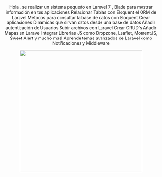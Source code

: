 <p align="center">Hola , se realizar un sistema pequeño en Laravel 7 ,
 Blade para mostrar información en tus aplicaciones
Relacionar Tablas con Eloquent el ORM de Laravel
Métodos para consultar la base de datos con Eloquent
Crear aplicaciones Dinamicas que sirvan datos desde una base de datos
Añadir autenticación de Usuarios
Subir archivos con Laravel
Crear CRUD's
Añadir Mapas en Laravel
Integrar Librerias JS como Dropzone, Leaflet, MomentJS, Sweet Alert y mucho mas!
Aprende temas avanzados de Laravel como Notificaciones y Middleware</p>

<p align="center"><img src="https://res.cloudinary.com/dtfbvvkyp/image/upload/v1566331377/laravel-logolockup-cmyk-red.svg" width="400"></p>

